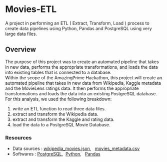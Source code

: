 # Movies-ETL

A project in performing an ETL ( Extract, Transform, Load ) process to create data pipelines using Python, Pandas and PostgreSQL using very large data files.

## Overview
The purpose of this project was to create an automated pipeline that takes in new data, performs the appropriate transformations, and loads the data into existing tables that is connected to a database.<br/>
Within the scope of the AmazingPrime Hackathon, this project will create an automated pipeline that takes in new data from Wikipedia, Kaggle metadata and the MovieLens ratings data. It then performs the appropriate transformations and loads the data into an existing PostgreSQL database.<br/>
For this analysis, we used the following breakdown:
  1. write an ETL function to read three data files.
  2. extract and transform the Wikipedia data.
  3. extract and transform the Kaggle and rating data.
  4. load the data to a PostgreSQL Movie Database.


### Resources
  - Data sources : [wikipedia_movies.json](), &nbsp; [movies_metadata.csv]()
  - Softwares : [PostgreSQL](https://www.enterprisedb.com/downloads/postgres-postgresql-downloads),&nbsp; [Python](https://www.python.org/downloads/windows/), &nbsp; [Pandas](https://www.anaconda.com/products/distribution)
